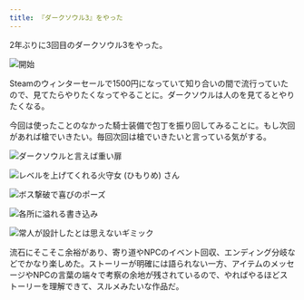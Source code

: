 ```yaml
---
title: 『ダークソウル3』をやった
---
```


2年ぶりに3回目のダークソウル3をやった。

![](https://i.imgur.com/ymXxLJvh.jpg "開始")

Steamのウィンターセールで1500円になっていて知り合いの間で流行っていたので、見てたらやりたくなってやることに。ダークソウルは人のを見てるとやりたくなる。

今回は使ったことのなかった騎士装備で包丁を振り回してみることに。もし次回があれば槍でいきたい。毎回次回は槍でいきたいと言っている気がする。

![](https://i.imgur.com/QpUKy7Dh.jpg "ダークソウルと言えば重い扉")

![](https://i.imgur.com/PNNIE9Wh.jpg "レベルを上げてくれる火守女 (ひもりめ) さん")

![](https://i.imgur.com/wORONadh.jpg "ボス撃破で喜びのポーズ")

![](https://i.imgur.com/IwsYPUCh.jpg "各所に溢れる書き込み")

![](https://i.imgur.com/gjnysudh.jpg "常人が設計したとは思えないギミック")

流石にそこそこ余裕があり、寄り道やNPCのイベント回収、エンディング分岐などでかなり楽しめた。ストーリーが明確には語られない一方、アイテムのメッセージやNPCの言葉の端々で考察の余地が残されているので、やればやるほどストーリーを理解できて、スルメみたいな作品だ。
